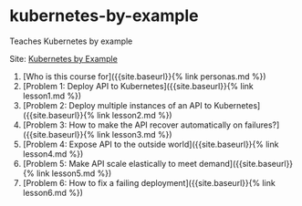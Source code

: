 # kubernetes-by-example
Teaches Kubernetes by example

Site: [Kubernetes by Example](https://gsadhana.github.io/kubernetes-by-example/)

1. [Who is this course for]({{site.baseurl}}{% link personas.md %})
2. [Problem 1: Deploy API to Kubernetes]({{site.baseurl}}{% link lesson1.md %})
3. [Problem 2: Deploy multiple instances of an API to Kubernetes]({{site.baseurl}}{% link lesson2.md %})
4. [Problem 3: How to make the API recover automatically on failures?]({{site.baseurl}}{% link lesson3.md %})
5. [Problem 4: Expose API to the outside world]({{site.baseurl}}{% link lesson4.md %})
6. [Problem 5: Make API scale elastically to meet demand]({{site.baseurl}}{% link lesson5.md %})
7. [Problem 6: How to fix a failing deployment]({{site.baseurl}}{% link lesson6.md %})